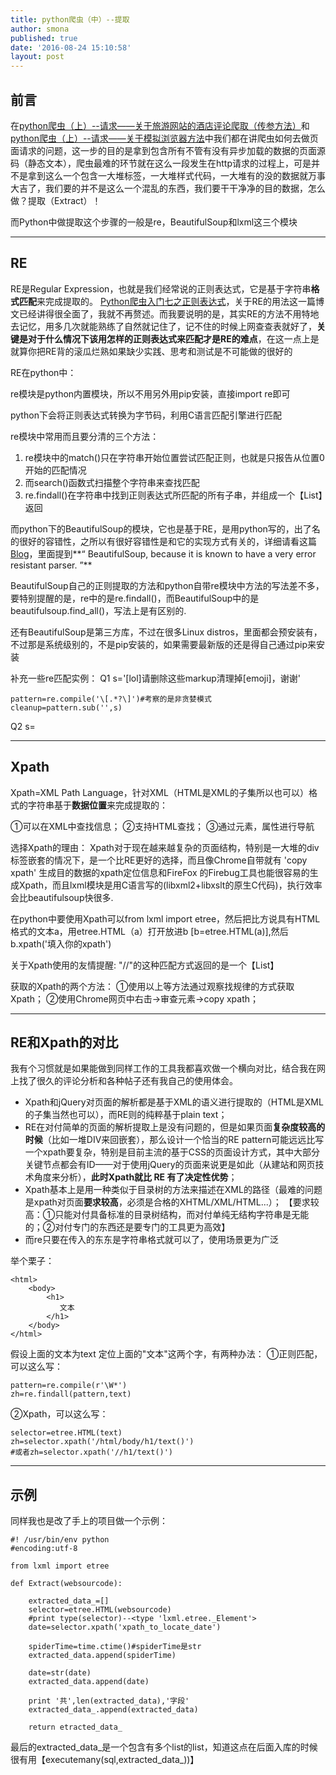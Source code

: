```yaml
---
title: python爬虫（中）--提取
author: smona
published: true
date: '2016-08-24 15:10:58'
layout: post
---
```


**前言**
--

在[python爬虫（上）--请求——关于旅游网站的酒店评论爬取（传参方法）](http://blog.csdn.net/qq_29245097/article/details/51804501)和[python爬虫（上）--请求——关于模拟浏览器方法](http://blog.csdn.net/qq_29245097/article/details/52204529)中我们都在讲爬虫如何去做页面请求的问题，这一步的目的是拿到包含所有不管有没有异步加载的数据的页面源码（静态文本），爬虫最难的环节就在这么一段发生在http请求的过程上，可是并不是拿到这么一个包含一大堆标签，一大堆样式代码，一大堆有的没的数据就万事大吉了，我们要的并不是这么一个混乱的东西，我们要干干净净的目的数据，怎么做？提取（Extract）！

而Python中做提取这个步骤的一般是re，BeautifulSoup和lxml这三个模块


----------

**RE**
-----
RE是Regular Expression，也就是我们经常说的正则表达式，它是基于字符串**格式匹配**来完成提取的。
[Python爬虫入门七之正则表达式](http://cuiqingcai.com/977.html)，关于RE的用法这一篇博文已经讲得很全面了，我就不再赘述。而我要说明的是，其实RE的方法不用特地去记忆，用多几次就能熟练了自然就记住了，记不住的时候上网查查表就好了，**关键是对于什么情况下该用怎样的正则表达式来匹配才是RE的难点**，在这一点上是就算你把RE背的滚瓜烂熟如果缺少实践、思考和测试是不可能做的很好的

RE在python中：

re模块是python内置模块，所以不用另外用pip安装，直接import re即可

python下会将正则表达式转换为字节码，利用C语言匹配引擎进行匹配

re模块中常用而且要分清的三个方法：

 1. re模块中的match()只在字符串开始位置尝试匹配正则，也就是只报告从位置0开始的匹配情况
 2. 而search()函数式扫描整个字符串来查找匹配
 3. re.findall()在字符串中找到正则表达式所匹配的所有子串，并组成一个【List】返回

而python下的BeautifulSoup的模块，它也是基于RE，是用python写的，出了名的很好的容错性，之所以有很好容错性是和它的实现方式有关的，详细请看这篇[Blog](http://blog.dispatched.ch/2010/08/16/beautifulsoup-vs-lxml-performance/)，里面提到**“ BeautifulSoup, because it is known to have a very error resistant parser. ”**

BeautifulSoup自己的正则提取的方法和python自带re模块中方法的写法差不多，要特别提醒的是，re中的是re.findall()，而BeautifulSoup中的是beautifulsoup.find_all()，写法上是有区别的.

还有BeautifulSoup是第三方库，不过在很多Linux distros，里面都会预安装有，不过那是系统级别的，不是pip安装的，如果需要最新版的还是得自己通过pip来安装

补充一些re匹配实例：
Q1
s='[lol]请删除这些markup清理掉[emoji]，谢谢'
```
pattern=re.compile('\[.*?\]')#考察的是非贪婪模式
cleanup=pattern.sub('',s)
```

Q2
s=


----------

**Xpath**
-----
Xpath=XML Path Language，针对XML（HTML是XML的子集所以也可以）格式的字符串基于**数据位置**来完成提取的：

①可以在XML中查找信息；
②支持HTML查找；
③通过元素，属性进行导航

选择Xpath的理由：
Xpath对于现在越来越复杂的页面结构，特别是一大堆的div标签嵌套的情况下，是一个比RE更好的选择，而且像Chrome自带就有 'copy xpath' 生成目的数据的xpath定位信息和FireFox 的Firebug工具也能很容易的生成Xpath，而且lxml模块是用C语言写的(libxml2+libxslt的原生C代码)，执行效率会比beautifulsoup快很多.

在python中要使用Xpath可以from lxml import etree，然后把比方说具有HTML格式的文本a，用etree.HTML（a）打开放进b  [b=etree.HTML(a)],然后  b.xpath('填入你的xpath')

关于Xpath使用的友情提醒: "//"的这种匹配方式返回的是一个【List】

获取的Xpath的两个方法：
①使用以上等方法通过观察找规律的方式获取Xpath；
②使用Chrome网页中右击→审查元素→copy xpath；


----------


**RE和Xpath的对比**
--------------------------

我有个习惯就是如果能做到同样工作的工具我都喜欢做一个横向对比，结合我在网上找了很久的评论分析和各种帖子还有我自己的使用体会。

 - Xpath和jQuery对页面的解析都是基于XML的语义进行提取的（HTML是XML的子集当然也可以），而RE则的纯粹基于plain text；
 - RE在对付简单的页面的解析提取上是没有问题的，但是如果页面**复杂度较高的时候**（比如一堆DIV来回嵌套），那么设计一个恰当的RE pattern可能远远比写一个xpath要复杂，特别是目前主流的基于CSS的页面设计方式，其中大部分关键节点都会有ID——对于使用jQuery的页面来说更是如此（从建站和网页技术角度来分析），**此时Xpath就比 RE 有了决定性优势**；
 - Xpath基本上是用一种类似于目录树的方法来描述在XML的路径（最难的问题是xpath对页面**要求较高**，必须是合格的XHTML/XML/HTML...）；
   【要求较高：①只能对付具备标准的目录树结构，而对付单纯无结构字符串是无能的；②对付专门的东西还是要专门的工具更为高效】   
 - 而re只要在传入的东东是字符串格式就可以了，使用场景更为广泛

举个栗子：

```
<html>
    <body>
        <h1>
           文本
        </h1>
    </body>
</html>

```

假设上面的文本为text
定位上面的"文本"这两个字，有两种办法：
①正则匹配，可以这么写：

```
pattern=re.compile(r'\W*')
zh=re.findall(pattern,text)

```

②Xpath，可以这么写：


```
selector=etree.HTML(text)
zh=selector.xpath('/html/body/h1/text()')
#或者zh=selector.xpath('//h1/text()')
```


----------


**示例**
--
同样我也是改了手上的项目做一个示例：
```
#! /usr/bin/env python
#encoding:utf-8

from lxml import etree

def Extract(websourcode):
	
	extracted_data_=[]
	selector=etree.HTML(websourcode)
	#print type(selector)--<type 'lxml.etree._Element'>
	date=selector.xpath('xpath_to_locate_date')

    spiderTime=time.ctime()#spiderTime是str
    extracted_data.append(spiderTime)
    
	date=str(date)
	extracted_data.append(date)

   	print '共',len(extracted_data),'字段'	
	extracted_data_.append(extracted_data)	

    return etracted_data_

```

最后的extracted_data_是一个包含有多个list的list，知道这点在后面入库的时候很有用【executemany(sql,extracted_data_))】
